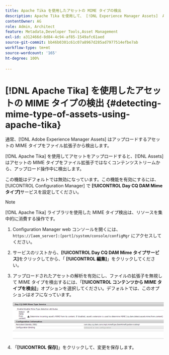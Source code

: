 ```yaml
---
title: Apache Tika を使用したアセットの MIME タイプの検出
description: Apache Tika を使用して、 [!DNL Experience Manager Assets]  AEM Assets がアセットの MIME タイプをファイル拡張子ではなくコンテンツストリームから、アップロード操作中に検出できるようにしてください。
contentOwner: AG
role: Admin, Architect
feature: Metadata,Developer Tools,Asset Management
exl-id: a312466d-8d84-4c94-af85-1549afc61aed
source-git-commit: bb46b0301c61c07a8967d285ad7977514efbe7ab
workflow-type: tm+mt
source-wordcount: '165'
ht-degree: 100%

---
```


# [!DNL Apache Tika] を使用したアセットの MIME タイプの検出  {#detecting-mime-type-of-assets-using-apache-tika}

通常、[!DNL Adobe Experience Manager Assets] はアップロードするアセットの MIME タイプをファイル拡張子から検出します。

[!DNL Apache Tika] を使用してアセットをアップロードすると、[!DNL Assets] はアセットの MIME タイプをファイル拡張子ではなくコンテンツストリームから、アップロード操作中に検出します。

この機能はデフォルトでは無効になっています。この機能を有効にするには、[!UICONTROL Configuration Manager] で **[!UICONTROL Day CQ DAM Mime タイプ]**&#x200B;サービスを設定してください。

>[!NOTE]
>
>[!DNL Apache Tika] ライブラリを使用した MIME タイプ検出は、リソースを集中的に消費する操作です。

1. Configuration Manager web コンソールを開くには、 `https://[aem_server]:[port]/system/console/configMgr` にアクセスしてください。

1. サービスのリストから、**[!UICONTROL Day CQ DAM Mime タイプサービス]**&#x200B;をクリックしてから、「 **[!UICONTROL 編集]**」をクリックしてください。

1. アップロードされたアセットの解析を有効にし、ファイルの拡張子を無視して MIME タイプを検出するには、「**[!UICONTROL コンテンツから MIME タイプを検出]**」オプションを選択してください。デフォルトでは、このオプションはオフになっています。

   ![chlimage_1-333](assets/chlimage_1-333.png)

1. 「**[!UICONTROL 保存]**」をクリックして、変更を保存します。
